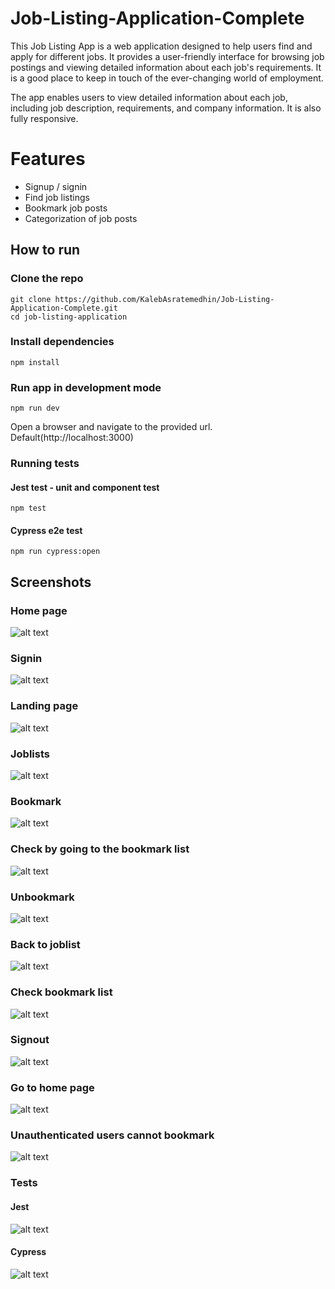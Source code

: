 # Job-Listing-Application-Complete
This Job Listing App is a web application designed to help users find and apply for different jobs. It provides a user-friendly interface for browsing job postings and viewing detailed information about each job's requirements. It is a good place to keep in touch of the ever-changing world of employment.

The app enables users to view detailed information about each job, including job description, requirements, and company information. It is also fully responsive.
# Features
- Signup / signin
- Find job listings
- Bookmark job posts
- Categorization of job posts

## How to run
### Clone the repo
```
git clone https://github.com/KalebAsratemedhin/Job-Listing-Application-Complete.git
cd job-listing-application
```
### Install dependencies
```
npm install
```
### Run app in development mode
```
npm run dev
```
Open a browser and navigate to the provided url. Default(http://localhost:3000)


### Running tests
#### Jest test - unit and component test
```
npm test
```
#### Cypress e2e test
```
npm run cypress:open
```

## Screenshots
### Home page
![alt text](<screenshots/Screenshot from 2024-08-20 17-09-20.png>)

### Signin
![alt text](<screenshots/Screenshot from 2024-08-20 17-09-41.png>)


### Landing page
![alt text](<screenshots/Screenshot from 2024-08-20 17-09-52.png>)

### Joblists
![alt text](<Screenshot from 2024-08-20 20-35-49.png>)

### Bookmark
![alt text](<screenshots/Screenshot from 2024-08-20 20-35-58.png>)

### Check by going to the bookmark list
![alt text](<screenshots/Screenshot from 2024-08-20 20-56-02.png>)

### Unbookmark
![alt text](<screenshots/Screenshot from 2024-08-20 20-57-24.png>)

### Back to joblist
![alt text](<screenshots/Screenshot from 2024-08-20 20-57-31.png>)

### Check bookmark list
![alt text](<screenshots/Screenshot from 2024-08-20 20-57-39.png>)

### Signout
![alt text](<screenshots/Screenshot from 2024-08-20 20-57-50.png>)

### Go to home page
![alt text](<screenshots/Screenshot from 2024-08-20 20-58-13.png>)

### Unauthenticated users cannot bookmark
![alt text](<screenshots/Screenshot from 2024-08-20 20-58-23.png>)


### Tests

#### Jest
![alt text](<screenshots/Screenshot from 2024-08-20 21-20-48.png>)

#### Cypress
![alt text](<screenshots/Screenshot from 2024-08-20 16-55-19.png>)